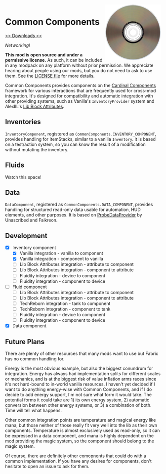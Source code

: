 <img src="icon.png" align="right" width="180px"/>

# Common Components


[>> Downloads <<](https://github.com/CottonMC/CommonComponents/releases)

*Networking!*

**This mod is open source and under a permissive license.** As such, it can be included in any modpack on any platform without prior permission. We appreciate hearing about people using our mods, but you do not need to ask to use them. See the [LICENSE file](LICENSE) for more details.

Common Components provides components on the [Cardinal Components](https://github.com/OnyxStudios/Cardinal-Components-API) framework for various interactions that are frequently used for cross-mod integration. It's designed for compatibility and automatic integration with other providing systems, such as Vanilla's `InventoryProvider` system and AlexIIL's [Lib Block Attributes](https://github.com/AlexIIL/LibBlockAttributes).

## Inventories

`InventoryComponent`, registered as `CommonComponents.INVENTORY_COMPONENT`, provides handling for ItemStacks, similar to a vanilla `Inventory`. It is based on a test/action system, so you can know the result of a modification without mutating the inventory.

## Fluids

Watch this space!

## Data

`DataComponent`, registered as `CommonComponents.DATA_COMPONENT`, provides handling for structured read-only data usable for automation, HUD elements, and other purposes. It is based on [ProbeDataProvider](https://github.com/elytra/ProbeDataProvider) by Unascribed and Falkreon.

## Development
- [x] Inventory component
  - [x] Vanilla integration - vanilla to component
  - [x] Vanilla integration - component to vanilla
  - [ ] Lib Block Attributes integration - attribute to component
  - [ ] Lib Block Attributes integration - component to attribute
  - [ ] Fluidity integration - device to component
  - [ ] Fluidity integration - component to device
- [ ] Fluid component
  - [ ] Lib Block Attributes integration - attribute to component
  - [ ] Lib Block Attributes integration - component to attribute
  - [ ] TechReborn integration - tank to component
  - [ ] TechReborn integration - component to tank
  - [ ] Fluidity integration - device to component
  - [ ] Fluidity integration - component to device
- [x] Data component

## Future Plans

There are plenty of other resources that many mods want to use but Fabric has no common handling for.

Energy is the most obvious example, but also the biggest conundrum for integration. Energy has always had implementation splits for different scales or mechanics, and is at the biggest risk of value inflation arms races since it's not hard-bound to in-world vanilla resources. I haven't yet decided if I want to do anything energy-wise with Common Components, and if I do decide to add energy support, I'm not sure what form it would take. The potential forms it could take are 1) its own energy system, 2) automatic conversion between other energy systems, or 3) a combination of both. Time will tell what happens.

Other common integration points are temperature and magical energy like mana, but those neither of those really fit very well into the lib as their own components. Temperature is almost exclusively used as read-only, so it can be expressed in a data component, and mana is highly dependent on the mod providing the magic system, so the component should belong to the magic system.

Of course, there are definitely other comopnents that could do with a common implementation. If you have any desires for components, don't hesitate to open an issue to ask for them.

